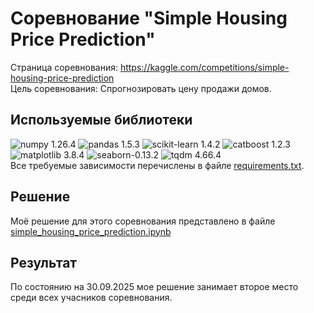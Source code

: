 # Соревнование "Simple Housing Price Prediction"
Страница соревнования: https://kaggle.com/competitions/simple-housing-price-prediction  
Цель соревнования: Спрогнозировать цену продажи домов.

## Используемые библиотеки
![numpy 1.26.4](https://img.shields.io/badge/numpy-1.26.4-%23013243) 
![pandas 1.5.3](https://img.shields.io/badge/pandas-1.5.3-%23150458) 
![scikit-learn 1.4.2](https://img.shields.io/badge/sklearn-1.4.2-b%23F7931E) 
![catboost 1.2.3](https://img.shields.io/badge/catboost-1.2.3-ffcd1f) 
![matplotlib 3.8.4](https://img.shields.io/badge/matplotlib-3.8.4-eeeeee) 
![seaborn-0.13.2](https://img.shields.io/badge/seaborn-0.13.2-33aaaa) 
![tqdm 4.66.4](https://img.shields.io/badge/tqdm-4.66.4-blue)   
Все требуемые зависимости перечислены в файле [requirements.txt](requirements.txt).  
## Решение
Моё решение для этого соревнования представлено в файле [simple_housing_price_prediction.ipynb](simple_housing_price_prediction.ipynb)

## Результат
По состоянию на 30.09.2025 мое решение занимает второе место среди всех учасников соревнования.